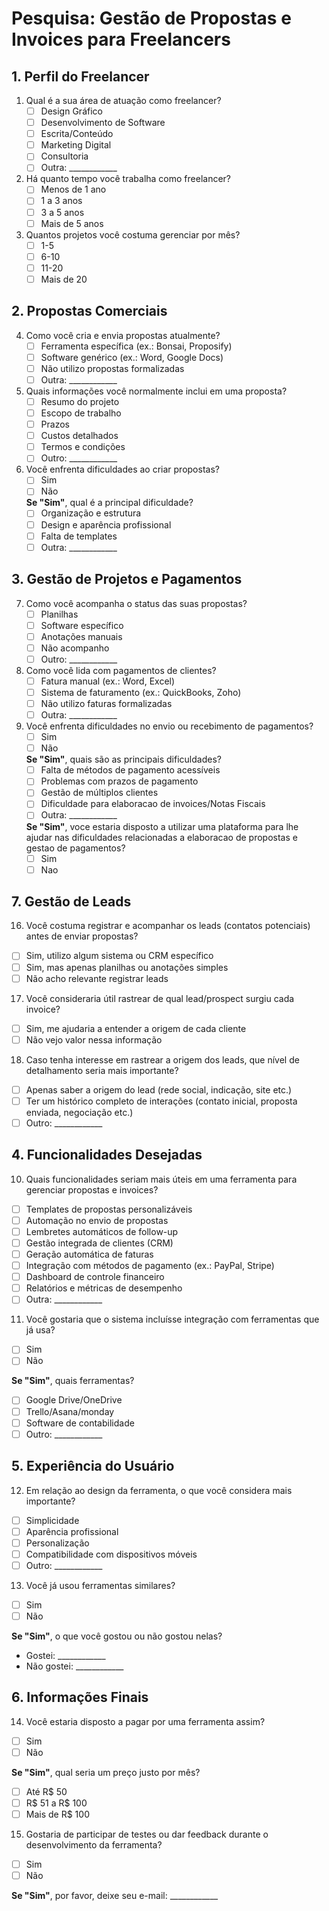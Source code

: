 # **Pesquisa: Gestão de Propostas e Invoices para Freelancers**

## **1. Perfil do Freelancer**
1. Qual é a sua área de atuação como freelancer?  
   - [ ] Design Gráfico  
   - [ ] Desenvolvimento de Software  
   - [ ] Escrita/Conteúdo  
   - [ ] Marketing Digital  
   - [ ] Consultoria  
   - [ ] Outra: ____________

2. Há quanto tempo você trabalha como freelancer?  
   - [ ] Menos de 1 ano  
   - [ ] 1 a 3 anos  
   - [ ] 3 a 5 anos  
   - [ ] Mais de 5 anos  

3. Quantos projetos você costuma gerenciar por mês?  
   - [ ] 1-5  
   - [ ] 6-10  
   - [ ] 11-20  
   - [ ] Mais de 20  

## **2. Propostas Comerciais**
4. Como você cria e envia propostas atualmente?  
   - [ ] Ferramenta específica (ex.: Bonsai, Proposify)  
   - [ ] Software genérico (ex.: Word, Google Docs)  
   - [ ] Não utilizo propostas formalizadas  
   - [ ] Outra: ____________

5. Quais informações você normalmente inclui em uma proposta?  
   - [ ] Resumo do projeto  
   - [ ] Escopo de trabalho  
   - [ ] Prazos  
   - [ ] Custos detalhados  
   - [ ] Termos e condições  
   - [ ] Outro: ____________

6. Você enfrenta dificuldades ao criar propostas?  
   - [ ] Sim  
   - [ ] Não  

   **Se "Sim"**, qual é a principal dificuldade?  
   - [ ] Organização e estrutura  
   - [ ] Design e aparência profissional  
   - [ ] Falta de templates  
   - [ ] Outra: ____________

## **3. Gestão de Projetos e Pagamentos**
7. Como você acompanha o status das suas propostas?  
   - [ ] Planilhas  
   - [ ] Software específico  
   - [ ] Anotações manuais  
   - [ ] Não acompanho  
   - [ ] Outro: ____________

8. Como você lida com pagamentos de clientes?  
   - [ ] Fatura manual (ex.: Word, Excel)  
   - [ ] Sistema de faturamento (ex.: QuickBooks, Zoho)  
   - [ ] Não utilizo faturas formalizadas  
   - [ ] Outra: ____________

9. Você enfrenta dificuldades no envio ou recebimento de pagamentos?  
   - [ ] Sim  
   - [ ] Não  

   **Se "Sim"**, quais são as principais dificuldades?  
   - [ ] Falta de métodos de pagamento acessíveis  
   - [ ] Problemas com prazos de pagamento  
   - [ ] Gestão de múltiplos clientes 
   - [ ] Dificuldade para elaboracao de invoices/Notas Fiscais
   - [ ] Outra: ____________

   **Se "Sim"**, voce estaria disposto a utilizar uma plataforma para lhe ajudar nas dificuldades relacionadas a elaboracao de propostas e gestao de pagamentos?
   - [ ] Sim
   - [ ] Nao

## **7. Gestão de Leads**
16. Você costuma registrar e acompanhar os leads (contatos potenciais) antes de enviar propostas?  
   - [ ] Sim, utilizo algum sistema ou CRM específico  
   - [ ] Sim, mas apenas planilhas ou anotações simples  
   - [ ] Não acho relevante registrar leads  

17. Você consideraria útil rastrear de qual lead/prospect surgiu cada invoice?  
   - [ ] Sim, me ajudaria a entender a origem de cada cliente  
   - [ ] Não vejo valor nessa informação  

18. Caso tenha interesse em rastrear a origem dos leads, que nível de detalhamento seria mais importante?  
   - [ ] Apenas saber a origem do lead (rede social, indicação, site etc.)  
   - [ ] Ter um histórico completo de interações (contato inicial, proposta enviada, negociação etc.)  
   - [ ] Outro: ____________

## **4. Funcionalidades Desejadas**
10. Quais funcionalidades seriam mais úteis em uma ferramenta para gerenciar propostas e invoices?  
   - [ ] Templates de propostas personalizáveis  
   - [ ] Automação no envio de propostas  
   - [ ] Lembretes automáticos de follow-up  
   - [ ] Gestão integrada de clientes (CRM)  
   - [ ] Geração automática de faturas  
   - [ ] Integração com métodos de pagamento (ex.: PayPal, Stripe)  
   - [ ] Dashboard de controle financeiro  
   - [ ] Relatórios e métricas de desempenho  
   - [ ] Outra: ____________

11. Você gostaria que o sistema incluísse integração com ferramentas que já usa?  
   - [ ] Sim  
   - [ ] Não  

   **Se "Sim"**, quais ferramentas?  
   - [ ] Google Drive/OneDrive  
   - [ ] Trello/Asana/monday  
   - [ ] Software de contabilidade  
   - [ ] Outro: ____________

## **5. Experiência do Usuário**
12. Em relação ao design da ferramenta, o que você considera mais importante?  
   - [ ] Simplicidade  
   - [ ] Aparência profissional  
   - [ ] Personalização  
   - [ ] Compatibilidade com dispositivos móveis  
   - [ ] Outro: ____________

13. Você já usou ferramentas similares?  
   - [ ] Sim  
   - [ ] Não  

   **Se "Sim"**, o que você gostou ou não gostou nelas?  
   - Gostei: ____________  
   - Não gostei: ____________

## **6. Informações Finais**
14. Você estaria disposto a pagar por uma ferramenta assim?  
   - [ ] Sim  
   - [ ] Não  

   **Se "Sim"**, qual seria um preço justo por mês?  
   - [ ] Até R$ 50  
   - [ ] R$ 51 a R$ 100  
   - [ ] Mais de R$ 100  

15. Gostaria de participar de testes ou dar feedback durante o desenvolvimento da ferramenta?  
   - [ ] Sim  
   - [ ] Não  

   **Se "Sim"**, por favor, deixe seu e-mail: ____________
